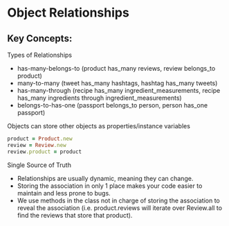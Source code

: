 # Object Relationships

## Key Concepts:

Types of Relationships
- has-many-belongs-to (product has_many reviews, review belongs_to product)
- many-to-many (tweet has_many hashtags, hashtag has_many tweets)
- has-many-through (recipe has_many ingredient_measurements, recipe has_many ingredients through ingredient_measurements)
- belongs-to-has-one (passport belongs_to person, person has_one passport)

Objects can store other objects as properties/instance variables
```ruby
product = Product.new
review = Review.new
review.product = product
```

Single Source of Truth
- Relationships are usually dynamic, meaning they can change.
- Storing the association in only 1 place makes your code easier to maintain and less prone to bugs.
- We use methods in the class not in charge of storing the association to reveal the association (i.e. product.reviews will iterate over Review.all to find the reviews that store that product).